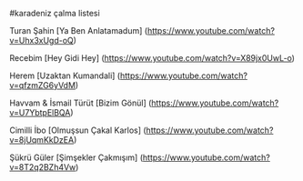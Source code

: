 #karadeniz çalma listesi

Turan Şahin [Ya Ben Anlatamadum] (https://www.youtube.com/watch?v=Uhx3xUgd-oQ)
 
 Recebim [Hey Gidi Hey] (https://www.youtube.com/watch?v=X89jx0UwL-o)
 
 Herem [Uzaktan Kumandali] (https://www.youtube.com/watch?v=qfzmZG6yVdM)
 
 Havvam & İsmail Türüt [Bizim Gönül] (https://www.youtube.com/watch?v=U7YbtpElBQA)
 
 Cimilli İbo [Olmuşsun Çakal Karlos] (https://www.youtube.com/watch?v=8jUqmKkDzEA)
 
 Şükrü Güler [Şimşekler Çakmışım] (https://www.youtube.com/watch?v=8T2q2BZh4Vw)
